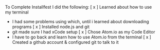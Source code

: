 To Complete Installfest I did the following: 
[ x ] Learned about how to use my terminal
  - I had some problems using which, until i learned about downloading programs
[ x ] Installed node.js and git
  - git made sure I had xCode setup
[ x ] Chose Atom.io as my Code Editor
  - I have to go back and learn how to use Atom.io from the terminal
[ x ] Created a github account & configured git to talk to it
